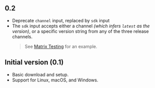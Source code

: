 ## 0.2

- Deprecate `channel` input, replaced by `sdk` input
- The `sdk` input accepts either a channel _(which infers `latest` as the version)_, or a specific version string from any of the three release channels.
  > See [Matrix Testing](./README.md#matrix-testing) for an example. 

## Initial version (0.1)

- Basic download and setup.
- Support for Linux, macOS, and Windows.

